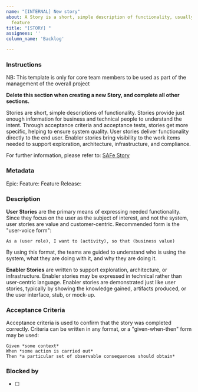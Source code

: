 ```yaml
---
name: "[INTERNAL] New story"
about: A Story is a short, simple description of functionality, usually part of a
  feature
title: "[STORY] "
assignees: ''
column_name: 'Backlog'

---
```


### Instructions

NB: This template is only for core team members to be used as part of the management of the overall project

**Delete this section when creating a new Story, and complete all other sections.**

Stories are short, simple descriptions of functionality. Stories provide just enough information for business and technical people to understand the intent. Through acceptance criteria and acceptance tests, stories get more specific, helping to ensure system quality. User stories deliver functionality directly to the end user. Enabler stories bring visibility to the work items needed to support exploration, architecture, infrastructure, and compliance.

For further information, please refer to: [SAFe Story](https://www.scaledagileframework.com/story/)


### Metadata

Epic:
Feature:
Feature Release:

### Description

**User Stories** are the primary means of expressing needed functionality. Since they focus on the user as the subject of interest, and not the system, user stories are value and customer-centric. Recommended form is the "user-voice form":

	As a (user role), I want to (activity), so that (business value)
By using this format, the teams are guided to understand who is using the system, what they are doing with it, and why they are doing it.

**Enabler Stories** are written to support exploration, architecture, or infrastructure. Enabler stories may be expressed in technical rather than user-centric language. Enabler stories are demonstrated just like user stories, typically by showing the knowledge gained, artifacts produced, or the user interface, stub, or mock-up.

### Acceptance Criteria
Acceptance criteria is used to confirm that the story was completed correctly. Criteria can be written in any format, or a "given-when-then" form may be used:

	Given *some context*
	When *some action is carried out*
	Then *a particular set of observable consequences should obtain*

### Blocked by

- [ ] 

